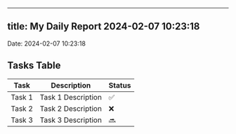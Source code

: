 
---
title: My Daily Report 2024-02-07 10:23:18
---

Date: 2024-02-07 10:23:18

## Tasks Table

| Task | Description | Status |
|------|-------------|--------|
| Task 1 | Task 1 Description | ✅ |
| Task 2 | Task 2 Description | ❌ |
| Task 3 | Task 3 Description | 🔜 |
